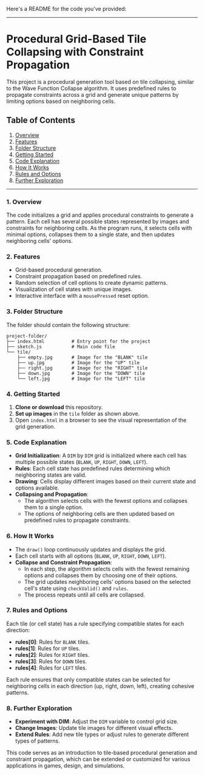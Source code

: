 Here's a README for the code you've provided:

---

# Procedural Grid-Based Tile Collapsing with Constraint Propagation

This project is a procedural generation tool based on tile collapsing, similar to the Wave Function Collapse algorithm. It uses predefined rules to propagate constraints across a grid and generate unique patterns by limiting options based on neighboring cells.

## Table of Contents

1. [Overview](#overview)
2. [Features](#features)
3. [Folder Structure](#folder-structure)
4. [Getting Started](#getting-started)
5. [Code Explanation](#code-explanation)
6. [How It Works](#how-it-works)
7. [Rules and Options](#rules-and-options)
8. [Further Exploration](#further-exploration)

---

### 1. Overview

The code initializes a grid and applies procedural constraints to generate a pattern. Each cell has several possible states represented by images and constraints for neighboring cells. As the program runs, it selects cells with minimal options, collapses them to a single state, and then updates neighboring cells' options.

### 2. Features

- Grid-based procedural generation.
- Constraint propagation based on predefined rules.
- Random selection of cell options to create dynamic patterns.
- Visualization of cell states with unique images.
- Interactive interface with a `mousePressed` reset option.

### 3. Folder Structure

The folder should contain the following structure:
```
project-folder/
├── index.html          # Entry point for the project
├── sketch.js           # Main code file
└── tile/
    ├── empty.jpg       # Image for the "BLANK" tile
    ├── up.jpg          # Image for the "UP" tile
    ├── right.jpg       # Image for the "RIGHT" tile
    ├── down.jpg        # Image for the "DOWN" tile
    └── left.jpg        # Image for the "LEFT" tile
```

### 4. Getting Started

1. **Clone or download** this repository.
2. **Set up images** in the `tile` folder as shown above.
3. Open `index.html` in a browser to see the visual representation of the grid generation.

### 5. Code Explanation

- **Grid Initialization**: A `DIM` by `DIM` grid is initialized where each cell has multiple possible states (`BLANK`, `UP`, `RIGHT`, `DOWN`, `LEFT`).
- **Rules**: Each cell state has predefined rules determining which neighboring states are valid.
- **Drawing**: Cells display different images based on their current state and options available.
- **Collapsing and Propagation**:
  - The algorithm selects cells with the fewest options and collapses them to a single option.
  - The options of neighboring cells are then updated based on predefined rules to propagate constraints.

### 6. How It Works

- The `draw()` loop continuously updates and displays the grid.
- Each cell starts with all options (`BLANK`, `UP`, `RIGHT`, `DOWN`, `LEFT`).
- **Collapse and Constraint Propagation**:
  - In each step, the algorithm selects cells with the fewest remaining options and collapses them by choosing one of their options.
  - The grid updates neighboring cells' options based on the selected cell's state using `checkValid()` and `rules`.
  - The process repeats until all cells are collapsed.

### 7. Rules and Options

Each tile (or cell state) has a rule specifying compatible states for each direction:
- **rules[0]**: Rules for `BLANK` tiles.
- **rules[1]**: Rules for `UP` tiles.
- **rules[2]**: Rules for `RIGHT` tiles.
- **rules[3]**: Rules for `DOWN` tiles.
- **rules[4]**: Rules for `LEFT` tiles.

Each rule ensures that only compatible states can be selected for neighboring cells in each direction (up, right, down, left), creating cohesive patterns.

### 8. Further Exploration

- **Experiment with DIM**: Adjust the `DIM` variable to control grid size.
- **Change Images**: Update tile images for different visual effects.
- **Extend Rules**: Add new tile types or adjust rules to generate different types of patterns.

This code serves as an introduction to tile-based procedural generation and constraint propagation, which can be extended or customized for various applications in games, design, and simulations.